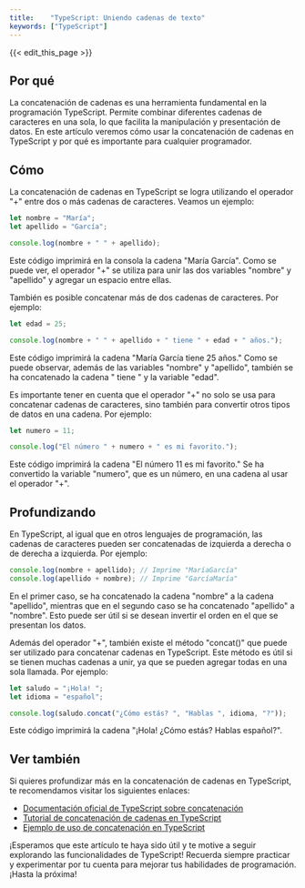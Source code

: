 ```yaml
---
title:    "TypeScript: Uniendo cadenas de texto"
keywords: ["TypeScript"]
---
```


{{< edit_this_page >}}

## Por qué

La concatenación de cadenas es una herramienta fundamental en la programación TypeScript. Permite combinar diferentes cadenas de caracteres en una sola, lo que facilita la manipulación y presentación de datos. En este artículo veremos cómo usar la concatenación de cadenas en TypeScript y por qué es importante para cualquier programador.

## Cómo

La concatenación de cadenas en TypeScript se logra utilizando el operador "+" entre dos o más cadenas de caracteres. Veamos un ejemplo:

```TypeScript
let nombre = "María";
let apellido = "García";

console.log(nombre + " " + apellido);
```

Este código imprimirá en la consola la cadena "María García". Como se puede ver, el operador "+" se utiliza para unir las dos variables "nombre" y "apellido" y agregar un espacio entre ellas.

También es posible concatenar más de dos cadenas de caracteres. Por ejemplo:

```TypeScript
let edad = 25;

console.log(nombre + " " + apellido + " tiene " + edad + " años.");
```

Este código imprimirá la cadena "María García tiene 25 años." Como se puede observar, además de las variables "nombre" y "apellido", también se ha concatenado la cadena " tiene " y la variable "edad".

Es importante tener en cuenta que el operador "+" no solo se usa para concatenar cadenas de caracteres, sino también para convertir otros tipos de datos en una cadena. Por ejemplo:

```TypeScript
let numero = 11;

console.log("El número " + numero + " es mi favorito.");
```

Este código imprimirá la cadena "El número 11 es mi favorito." Se ha convertido la variable "numero", que es un número, en una cadena al usar el operador "+".

## Profundizando

En TypeScript, al igual que en otros lenguajes de programación, las cadenas de caracteres pueden ser concatenadas de izquierda a derecha o de derecha a izquierda. Por ejemplo:

```TypeScript
console.log(nombre + apellido); // Imprime "MaríaGarcía"
console.log(apellido + nombre); // Imprime "GarcíaMaría"
```

En el primer caso, se ha concatenado la cadena "nombre" a la cadena "apellido", mientras que en el segundo caso se ha concatenado "apellido" a "nombre". Esto puede ser útil si se desean invertir el orden en el que se presentan los datos.

Además del operador "+", también existe el método "concat()" que puede ser utilizado para concatenar cadenas en TypeScript. Este método es útil si se tienen muchas cadenas a unir, ya que se pueden agregar todas en una sola llamada. Por ejemplo:

```TypeScript
let saludo = "¡Hola! ";
let idioma = "español";

console.log(saludo.concat("¿Cómo estás? ", "Hablas ", idioma, "?"));
```

Este código imprimirá la cadena "¡Hola! ¿Cómo estás? Hablas español?".

## Ver también

Si quieres profundizar más en la concatenación de cadenas en TypeScript, te recomendamos visitar los siguientes enlaces:

- [Documentación oficial de TypeScript sobre concatenación](https://www.typescriptlang.org/docs/handbook/declarations.html#string-concatenation)
- [Tutorial de concatenación de cadenas en TypeScript](https://www.geeksforgeeks.org/concatenation-of-strings-in-typescript/)
- [Ejemplo de uso de concatenación en TypeScript](https://www.digitalocean.com/community/tutorials/how-to-work-with-strings-in-typescript)

¡Esperamos que este artículo te haya sido útil y te motive a seguir explorando las funcionalidades de TypeScript! Recuerda siempre practicar y experimentar por tu cuenta para mejorar tus habilidades de programación. ¡Hasta la próxima!